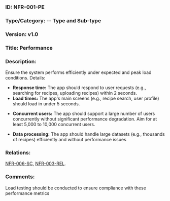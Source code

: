 ### ID: NFR-001-PE
 
### Type/Category: -- Type and Sub-type

### Version: v1.0
 
### Title: Performance
  
### Description: 
Ensure the system performs efficiently under expected and peak load conditions.
Details:

* **Response time:** The app should respond to user requests (e.g., searching for recipes, uploading recipes) within 2 seconds.
* **Load times:** The app's main screens (e.g., recipe search, user profile) should load in under 5 seconds.
+ **Concurrent users:** The app should support a large number of users concurrently without significant performance degradation. Aim for at least 5,000 to 10,000 concurrent users.
* **Data processing:** The app should handle large datasets (e.g., thousands of recipes) efficiently and without performance issues

### Relations: 

[NFR-006-SC](https://github.com/carmensat/RECIPE-ROULETTE/blob/main/REQUIREMENTS/NFR-006-SC.md), 
[NFR-003-REL](https://github.com/carmensat/RECIPE-ROULETTE/blob/main/REQUIREMENTS/NFR-003-REL.md).

### Comments: 
Load testing should be conducted to ensure compliance with these performance metrics
